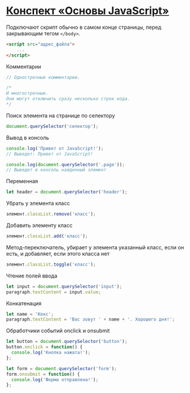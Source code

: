 # [Конспект «Основы JavaScript»](https://htmlacademy.ru/courses/343/run/17)

Подключают скрипт обычно в самом конце страницы, перед закрывающим тегом `</body>`.

```html
<script src="адрес_файла">
	...
</script>
```

Комментарии

```js
// Однострочные комментарии.

/*
И многострочные.
Они могут отключить сразу несколько строк кода.
*/
```

Поиск элемента на странице по селектору

```js
document.querySelector('селектор');
```

Вывод в консоль

```js
console.log('Привет от JavaScript!');
// Выведет: Привет от JavaScript!

console.log(document.querySelector('.page'));
// Выведет в консоль найденный элемент
```

Переменная

```js
let header = document.querySelector('header');
```

Убрать у элемента класс

```js
элемент.classList.remove('класс');
```

Добавить элементу класс

```js
элемент.classList.add('класс');
```

Метод-переключатель, убирает у элемента указанный класс, если он есть, и добавляет, если этого класса нет

```js
элемент.classList.toggle('класс');
```

Чтение полей ввода

```js
let input = document.querySelector('input');
paragraph.textContent = input.value;
```

Конкатенация

```js
let name = 'Кекс';
paragraph.textContent = 'Вас зовут ' + name + '. Хорошего дня!';
```

Обработчики событий onclick и onsubmit

```js
let button = document.querySelector('button');
button.onclick = function() {
  console.log('Кнопка нажата!');
};

let form = document.querySelector('form');
form.onsubmit = function() {
  console.log('Форма отправлена!');
};
```

